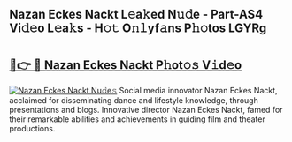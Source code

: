 ## Nazan Eckes Nackt L𝚎a𝚔ed N𝚞𝚍e - Part-AS4 Vi𝚍𝚎o L𝚎a𝚔s - H𝚘𝚝 O𝚗𝚕yf𝚊ns P𝚑𝚘tos LGYRg

# <h2><a href="http://kf1sens.oniu.top/?m=Nazan+Eckes+Nackt">🔗👉 🔴 Nazan Eckes Nackt P𝚑ot𝚘𝚜 V𝚒d𝚎o</a></h2>

[![Nazan Eckes Nackt Nu𝚍e𝚜](https://i.imgur.com/0qMVB7G.gif)](http://kf1sens.oniu.top/?m=Nazan+Eckes+Nackt)
Social media innovator Nazan Eckes Nackt, acclaimed for disseminating dance and lifestyle knowledge, through presentations and blogs. Innovative director Nazan Eckes Nackt, famed for their remarkable abilities and achievements in guiding film and theater productions.  
